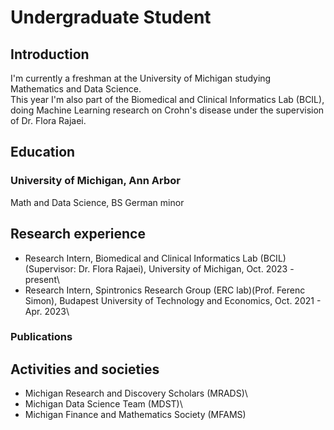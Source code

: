 # Undergraduate Student

## Introduction
I'm currently a freshman at the University of Michigan studying Mathematics and Data Science. \
This year I'm also part of the Biomedical and Clinical Informatics Lab (BCIL), doing Machine Learning research on Crohn's disease under the supervision of Dr. Flora Rajaei.

## Education
### University of Michigan, Ann Arbor
Math and Data Science, BS
German minor

## Research experience
* Research Intern, Biomedical and Clinical Informatics Lab (BCIL)(Supervisor: Dr. Flora Rajaei), University of Michigan, Oct. 2023 - present\
* Research Intern, Spintronics Research Group (ERC lab)(Prof. Ferenc Simon), Budapest University of Technology and Economics, Oct. 2021 - Apr. 2023\  

### Publications

## Activities and societies
* Michigan Research and Discovery Scholars (MRADS)\
* Michigan Data Science Team (MDST)\
* Michigan Finance and Mathematics Society (MFAMS)

